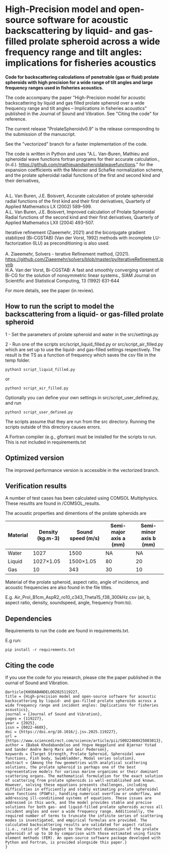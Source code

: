 # High-Precision model and open-source software for acoustic backscattering by liquid- and gas-filled prolate spheroid across a wide frequency range and tilt angles: implications for fisheries acoustics

<b>Code for backscattering calculations of penetrable (gas or fluid) prolate spheroids 
with high precision for a wide range of tilt angles and large frequency ranges used 
in fisheries acoustics.</b>

The code accompany the paper "High-Precision model for acoustic backscattering by liquid and gas filled prolate spheroid over a wide frequency range and tilt angles – Implications in fisheries acoustics" published in the Journal of Sound and Vibration. See "Citing the code" for reference.

The current release "ProlateSpheroidv0.9" is the release corresponding to the submission of the manuscript.

See the "vectorized" branch for a faster implementation of the code.

The code is written in Python and uses "A.L. Van-Buren, Mathieu and spheroidal wave 
functions fortran programs for their accurate calculation., (n.d.). https://github.com/mathieuandspheroidalwavefunctions." for the expansion coefficients with the Meixner and Schafke normalization scheme, 
and the prolate spheroidal radial functions of the first and second kind and their derivatives, <br><br>

A.L. Van Buren, J.E. Boisvert, Accurate calculation of prolate spheroidal radial functions of the first kind and their first derivatives, Quarterly of Applied Mathematics LX (2002) 589–599.<br>
A.L. Van Buren, J.E. Boisvert, Improved calculation of Prolate Spheroidal Radial functions of the second kind and their first derivatives, Quarterly of Applied Mathematics LXII (2004) 493–507.<br>

Iterative refinement (Ziaeemehr, 2021) and the biconjugate gradient stabilized (Bi-CGSTAB) (Van der Vorst, 1992) methods with incomplete LU-factorization (ILU) as preconditioning is also used. <br><br>
A. Ziaeemehr, Solvers - terative Refinement method, (2021). https://github.com/Ziaeemehr/solvers/blob/master/py/iterativeRefinement.ipynb <br>
H.A. Van der Vorst, Bi-CGSTAB: A fast and smoothly converging variant of Bi-CG for the solution of nonsymmetric linear systems., SIAM Journal on Scientific and Statistical Computing, 13 (1992) 631-644<br>

For more details, see the paper (<it>in review</it>).

## How to run the script to model the backscattering from a liquid- or gas-filled prolate spheroid

1 - Set the parameters of prolate spheroid and water in the src/settings.py

2 - Run one of the scripts src/script_liquid_filled.py or src/script_air_filled.py which are set up to use the liquid- and  gas-filled settings respectively. The result is the TS as a function of frequency which saves the csv file in the temp folder.

```
python3 script_liquid_filled.py
```

or

```
python3 script_air_filled.py
```

Optionally you can define your own settings in src/script_user_defined.py, and run 

```
python3 script_user_defined.py
```

The scripts assume that they are run from the src directory. Running the scripts outside of this directory causes errors. 

A Fortran compiler (e.g., gfortran) must be installed for the scripts to run. This is not included in requirements.txt 

## Optimized version 
The improved performance version is accessible in the vectorized branch.

## Verification results

A number of test cases has been calculated using COMSOL Multiphysics. These 
resutlts are found in /COMSOL_results.

The acoustic properties and dimentions of the prolate spheroids are

| Material | Density (kg.m-3) | Sound speed (m/s) | Semi-major axis a (mm) | Semi-minor axis b (mm) |
|----------|------------------|-------------------|------------------------|------------------------|
| Water	   | 1027	          | 1500	          | NA                     | NA                     |
| Liquid   | 1027×1.05	      | 1500×1.05	      | 80	                   | 20                     |
| Gas	   | 10	              | 343          	  | 30	                   | 10                     | 

Material of the prolate spheroid, aspect ratio, angle of incidence, and acoustic frequencies are also found in the file titles.

E.g. Air_Prol_B1cm_AspR2_ro10_c343_Theta15_f38_300kHz.csv (air, b, aspect ratio, density, soundspeed, angle, frequency from:to).

## Dependencies

Requirements to run the code are found in requirements.txt. 

E.g run:

```
pip install -r requirements.txt
```

## Citing the code

If you use the code for you research, please cite the paper published in the ournal of Sound and Vibration.

```
@article{KHODABANDELOO2025119227,
title = {High-precision model and open-source software for acoustic backscattering by liquid- and gas-filled prolate spheroids across a wide frequency range and incident angles: Implications for fisheries acoustics},
journal = {Journal of Sound and Vibration},
pages = {119227},
year = {2025},
issn = {0022-460X},
doi = {https://doi.org/10.1016/j.jsv.2025.119227},
url = {https://www.sciencedirect.com/science/article/pii/S0022460X25003013},
author = {Babak Khodabandeloo and Yngve Heggelund and Bjørnar Ystad and Sander Andre Berg Marx and Geir Pedersen},
keywords = {Target Strength, Prolate Spheroid, Spheroidal wave functions, Fish body, Swimbladder, Modal series solution},
abstract = {Among the few geometries with analytical scattering solutions, the prolate spheroid is perhaps one of the best representative models for various marine organisms or their dominant scattering organs. The mathematical formulation for the exact solution of scattering from prolate spheroids is well-established and known. However, solving these equations presents challenges, including difficulties in efficiently and stably estimating prolate spheroidal wave functions (PSWFs), handling numerical overflow or underflow, and addressing ill-conditioned systems of equations. These issues are addressed in this work, and the model provides stable and precise solutions for both gas- and liquid-filled prolate spheroids across all incident angles and over a wide frequency range. Additionally, the required number of terms to truncate the infinite series of scattering modes is investigated, and empirical formulas are provided. The calculated backscattering results are validated for aspect ratios (i.e., ratio of the longest to the shortest dimension of the prolate spheroid) of up to 10 by comparison with those estimated using finite element methods (FEM). An open-source software package developed with Python and Fortran, is provided alongside this paper.}
}
```
